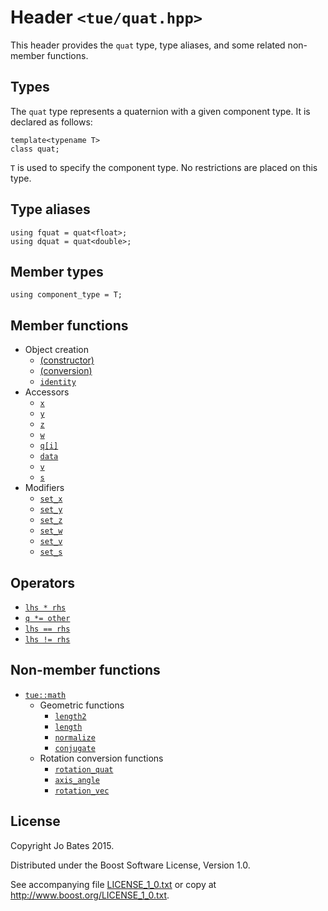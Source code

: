 Header `<tue/quat.hpp>`
===============
This header provides the `quat` type, type aliases, and some related non-member
functions.

Types
-----
The `quat` type represents a quaternion with a given component type. It is 
declared as follows:

    template<typename T>
    class quat;

`T` is used to specify the component type. No restrictions are placed on this
type.

Type aliases
------------
    using fquat = quat<float>;
    using dquat = quat<double>;

Member types
------------
    using component_type = T;

Member functions
----------------
- Object creation
    - [(constructor)](../functions/quat/constructor.md)
    - [(conversion)](../functions/quat/conversion.md)
    - [`identity`](../functions/quat/identity.md)
- Accessors
    - [`x`](../functions/quat/x.md)
    - [`y`](../functions/quat/y.md)
    - [`z`](../functions/quat/z.md)
    - [`w`](../functions/quat/w.md)
    - [`q[i]`](../operators/quat/subscript.md)
    - [`data`](../functions/quat/data.md)
    - [`v`](../functions/quat/v.md)
    - [`s`](../functions/quat/s.md)
- Modifiers
    - [`set_x`](../functions/quat/set_x.md)
    - [`set_y`](../functions/quat/set_y.md)
    - [`set_z`](../functions/quat/set_z.md)
    - [`set_w`](../functions/quat/set_w.md)
    - [`set_v`](../functions/quat/set_v.md)
    - [`set_s`](../functions/quat/set_s.md)

Operators
---------
- [`lhs * rhs`](../operators/quat/multiplication.md)
- [`q *= other`](../operators/quat/multiplication_assignment.md)
- [`lhs == rhs`](../operators/quat/equal_to.md)
- [`lhs != rhs`](../operators/quat/not_equal_to.md)

Non-member functions
--------------------
- [`tue::math`](../namespaces/tue/math.md)
	- Geometric functions
        - [`length2`](../functions/math/length2.md)
        - [`length`](../functions/math/length.md)
        - [`normalize`](../functions/math/normalize.md)
        - [`conjugate`](../functions/math/conjugate.md)
    - Rotation conversion functions
	    - [`rotation_quat`](../functions/math/rotation_quat.md)
	    - [`axis_angle`](../functions/math/axis_angle.md)
	    - [`rotation_vec`](../functions/math/rotation_vec.md)

License
-------
Copyright Jo Bates 2015.

Distributed under the Boost Software License, Version 1.0.

See accompanying file [LICENSE_1_0.txt](../../LICENSE_1_0.txt) or copy at
http://www.boost.org/LICENSE_1_0.txt.
